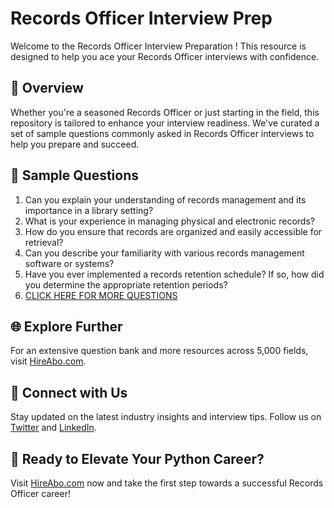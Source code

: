 # Records Officer Interview Prep

Welcome to the Records Officer Interview Preparation ! This resource is designed to help you ace your Records Officer interviews with confidence.

## 🚀 Overview

Whether you're a seasoned Records Officer or just starting in the field, this repository is tailored to enhance your interview readiness. We've curated a set of sample questions commonly asked in Records Officer interviews to help you prepare and succeed.

## 📝 Sample Questions

1. Can you explain your understanding of records management and its importance in a library setting?
2. What is your experience in managing physical and electronic records?
3. How do you ensure that records are organized and easily accessible for retrieval?
4. Can you describe your familiarity with various records management software or systems?
5. Have you ever implemented a records retention schedule? If so, how did you determine the appropriate retention periods?
6. [CLICK HERE FOR MORE QUESTIONS](https://hireabo.com/job/18_3_5/Records%20Officer)

## 🌐 Explore Further

For an extensive question bank and more resources across 5,000 fields, visit [HireAbo.com](https://www.hireabo.com).

## 📱 Connect with Us

Stay updated on the latest industry insights and interview tips. Follow us on [Twitter](https://twitter.com/hireabo) and [LinkedIn](https://www.linkedin.com/in/hire-abo-3609972a8/).

## 🚀 Ready to Elevate Your Python Career?

Visit [HireAbo.com](https://www.hireabo.com) now and take the first step towards a successful Records Officer career!
